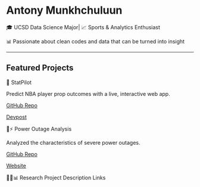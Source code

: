 # Antony Munkhchuluun

🎓 UCSD Data Science Major| 📈 Sports & Analytics Enthusiast

📊 Passionate about clean codes and data that can be turned into insight

---

## Featured Projects
🏀 StatPilot

Predict NBA player prop outcomes with a live, interactive web app.

[GitHub Repo](https://github.com/AntonyBooming/statpilot.git)

[Devpost](https://devpost.com/software/statpilot)


🚫⚡ Power Outage Analysis

Analyzed the characteristics of severe power outages.

[GitHub Repo](https://github.com/AntonyBooming/outage_project.git)

[Website](https://antonybooming.github.io/outage_project/)


🔱🏀📊 Research Project
Description
Links






<!--
**AntonyBooming/AntonyBooming** is a ✨ _special_ ✨ repository because its `README.md` (this file) appears on your GitHub profile.

Here are some ideas to get you started:

- 🔭 I’m currently working on ...
- 🌱 I’m currently learning ...
- 👯 I’m looking to collaborate on ...
- 🤔 I’m looking for help with ...
- 💬 Ask me about ...
- 📫 How to reach me: ...
- 😄 Pronouns: ...
- ⚡ Fun fact: ...
-->
